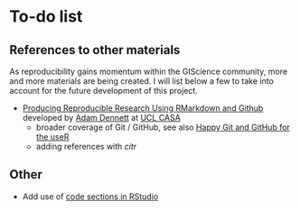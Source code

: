 # To-do list

## References to other materials

As reproducibility gains momentum within the GIScience community, more and more materials are being created. I will list below a few to take into account for the future development of this project.

- [Producing Reproducible Research Using RMarkdown and Github](https://rpubs.com/adam_dennett/430188) developed by [
Adam Dennett](https://www.ucl.ac.uk/bartlett/casa/dr-adam-dennett) at [UCL CASA](https://www.ucl.ac.uk/bartlett/casa/)
    - broader coverage of Git / GitHub, see also [Happy Git and GitHub for the useR](http://happygitwithr.com/)
    - adding references with *citr*

## Other

- Add use of [code sections in RStudio](https://support.rstudio.com/hc/en-us/articles/200484568-Code-Folding-and-Sections)